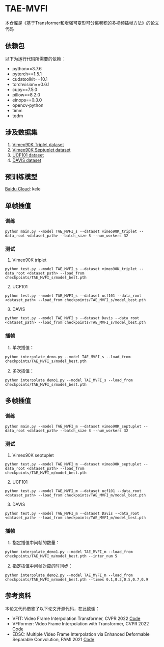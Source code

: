 # TAE-MVFI

本仓库是《基于Transformer和增强可变形可分离卷积的多视频插帧方法》的论文代码

## 依赖包

以下为运行代码所需要的依赖：

* python==3.7.6
* pytorch==1.5.1
* cudatoolkit==10.1
* torchvision==0.6.1
* cupy==7.5.0
* pillow==8.2.0
* einops==0.3.0
* opencv-python
* timm
* tqdm
  
## 涉及数据集

1. [Vimeo90K Triplet dataset](http://toflow.csail.mit.edu/)
2. [Vimeo90K Septuplet dataset](http://toflow.csail.mit.edu/)
3. [UCF101 dataset](https://www.google.com/url?q=https%3A%2F%2Fwww.dropbox.com%2Fs%2Fdbihqk5deobn0f7%2Fucf101_extracted.zip%3Fdl%3D0&sa=D&sntz=1&usg=AFQjCNE8CyLdENKhJf2eyFUWu6G2D1iJUQ)
4. [DAVIS dataset](https://www.google.com/url?q=https%3A%2F%2Fwww.dropbox.com%2Fs%2F9t6x7fi9ui0x6bt%2Fdavis-90.zip%3Fdl%3D0&sa=D&sntz=1&usg=AFQjCNG7jT-Up65GD33d1tUftjPYNdQxkg)

## 预训练模型

[Baidu Cloud](https://pan.baidu.com/s/1TVtEOe2tosfjeaqyjXGWaQ): kele

## 单帧插值

### 训练

```shell
python main.py --model TAE_MVFI_s --dataset vimeo90K_triplet --data_root <dataset_path> --batch_size 8 --num_workers 32
```

### 测试

1. Vimeo90K triplet

```shell
python test.py --model TAE_MVFI_s --dataset vimeo90K_triplet --data_root <dataset_path> --load_from checkpoints/TAE_MVFI_s/model_best.pth
```

2. UCF101

```shell
python test.py --model TAE_MVFI_s --dataset ucf101 --data_root <dataset_path> --load_from checkpoints/TAE_MVFI_s/model_best.pth
```

3. DAVIS

```shell
python test.py --model TAE_MVFI_s --dataset Davis --data_root <dataset_path> --load_from checkpoints/TAE_MVFI_s/model_best.pth
```

### 插帧

1. 单次插值：

```shell
python interpolate_demo.py --model TAE_MVFI_s --load_from checkpoints/TAE_MVFI_s/model_best.pth
```

2. 多次插值：

```shell
python interpolate_demo1.py --model TAE_MVFI_s --load_from checkpoints/TAE_MVFI_s/model_best.pth
```

## 多帧插值

### 训练

```shell
python main.py --model TAE_MVFI_m --dataset vimeo90K_septuplet --data_root <dataset_path> --batch_size 8 --num_workers 32
```

### 测试

1. Vimeo90K septuplet

```shell
python test.py --model TAE_MVFI_m --dataset vimeo90K_septuplet --data_root <dataset_path> --load_from checkpoints/TAE_MVFI_m/model_best.pth
```

2. UCF101

```shell
python test.py --model TAE_MVFI_m --dataset ucf101 --data_root <dataset_path> --load_from checkpoints/TAE_MVFI_m/model_best.pth
```

3. DAVIS

```shell
python test.py --model TAE_MVFI_m --dataset Davis --data_root <dataset_path> --load_from checkpoints/TAE_MVFI_m/model_best.pth
```

### 插帧

1. 指定插值中间帧的数量：

```shell
python interpolate_demo1.py --model TAE_MVFI_m --load_from checkpoints/TAE_MVFI_m/model_best.pth --inter_num 5
```

2. 指定插值中间帧对应的时间步：

```shell
python interpolate_demo2.py --model TAE_MVFI_m --load_from checkpoints/TAE_MVFI_m/model_best.pth --times 0.1,0.3,0.5,0.7,0.9
```

## 参考资料

本论文代码借鉴了以下论文开源代码，在此致谢：

* VFIT: Video Frame Interpolation Transformer, CVPR 2022 [Code](https://github.com/zhshi0816/Video-Frame-Interpolation-Transformer)
* VFIformer: Video Frame Interpolation with Transformer, CVPR 2022 [Code](https://github.com/dvlab-research/VFIformer)
* EDSC: Multiple Video Frame Interpolation via Enhanced Deformable Separable Convolution, PAMI 2021 [Code](https://github.com/Xianhang/EDSC-pytorch)
